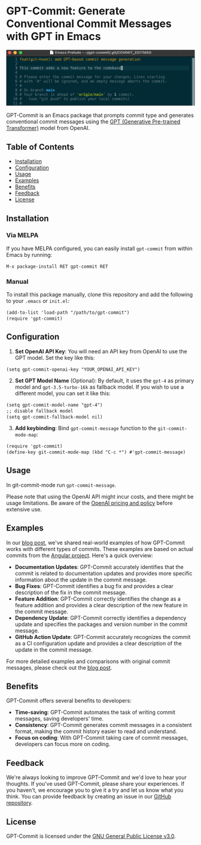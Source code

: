 # GPT-Commit: Generate Conventional Commit Messages with GPT in Emacs

![Screenshot](screenshots/magit-commit.png)

GPT-Commit is an Emacs package that prompts commit type and generates conventional commit messages using the [GPT (Generative Pre-trained Transformer)](https://openai.com/research/gpt-3) model from OpenAI.

## Table of Contents

- [Installation](#installation)
- [Configuration](#configuration)
- [Usage](#usage)
- [Examples](#examples)
- [Benefits](#benefits)
- [Feedback](#feedback)
- [License](#license)

## Installation

### Via MELPA

If you have MELPA configured, you can easily install `gpt-commit` from within Emacs by running:

```emacs-lisp
M-x package-install RET gpt-commit RET
```

### Manual

To install this package manually, clone this repository and add the following to your `.emacs` or `init.el`:

```emacs-lisp
(add-to-list 'load-path "/path/to/gpt-commit")
(require 'gpt-commit)
```

## Configuration

1. **Set OpenAI API Key**: You will need an API key from OpenAI to use the GPT model. Set the key like this:

```emacs-lisp
(setq gpt-commit-openai-key "YOUR_OPENAI_API_KEY")
```

2. **Set GPT Model Name** (Optional): By default, it uses the `gpt-4` as primary model and `gpt-3.5-turbo-16k` as fallback model. If you wish to use a different model, you can set it like this:

```emacs-lisp
(setq gpt-commit-model-name "gpt-4")
;; disable fallback model
(setq gpt-commit-fallback-model nil)
```

3. **Add keybinding**: Bind `gpt-commit-message` function to the `git-commit-mode-map`:

```emacs-lisp
(require 'gpt-commit)
(define-key git-commit-mode-map (kbd "C-c *") #'gpt-commit-message)
```

## Usage

In git-commit-mode run `gpt-commit-message`.

Please note that using the OpenAI API might incur costs, and there might be usage limitations. Be aware of the [OpenAI pricing and policy](https://openai.com/pricing) before extensive use.

## Examples

In our [blog post](https://ywkim.github.io/gpt-commit-real-world-examples-benefits/), we've shared real-world examples of how GPT-Commit works with different types of commits. These examples are based on actual commits from the [Angular project](https://github.com/angular/angular). Here's a quick overview:

- **Documentation Updates**: GPT-Commit accurately identifies that the commit is related to documentation updates and provides more specific information about the update in the commit message.
- **Bug Fixes**: GPT-Commit identifies a bug fix and provides a clear description of the fix in the commit message.
- **Feature Addition**: GPT-Commit correctly identifies the change as a feature addition and provides a clear description of the new feature in the commit message.
- **Dependency Update**: GPT-Commit correctly identifies a dependency update and specifies the packages and version number in the commit message.
- **GitHub Action Update**: GPT-Commit accurately recognizes the commit as a CI configuration update and provides a clear description of the update in the commit message.

For more detailed examples and comparisons with original commit messages, please check out the [blog post](https://ywkim.github.io/gpt-commit-real-world-examples-benefits/).

## Benefits

GPT-Commit offers several benefits to developers:

- **Time-saving**: GPT-Commit automates the task of writing commit messages, saving developers' time.
- **Consistency**: GPT-Commit generates commit messages in a consistent format, making the commit history easier to read and understand.
- **Focus on coding**: With GPT-Commit taking care of commit messages, developers can focus more on coding.

## Feedback

We're always looking to improve GPT-Commit and we'd love to hear your thoughts. If you've used GPT-Commit, please share your experiences. If you haven't, we encourage you to give it a try and let us know what you think. You can provide feedback by creating an issue in our [GitHub repository](https://github.com/ywkim/gpt-commit).

## License

GPT-Commit is licensed under the [GNU General Public License v3.0](LICENSE).
